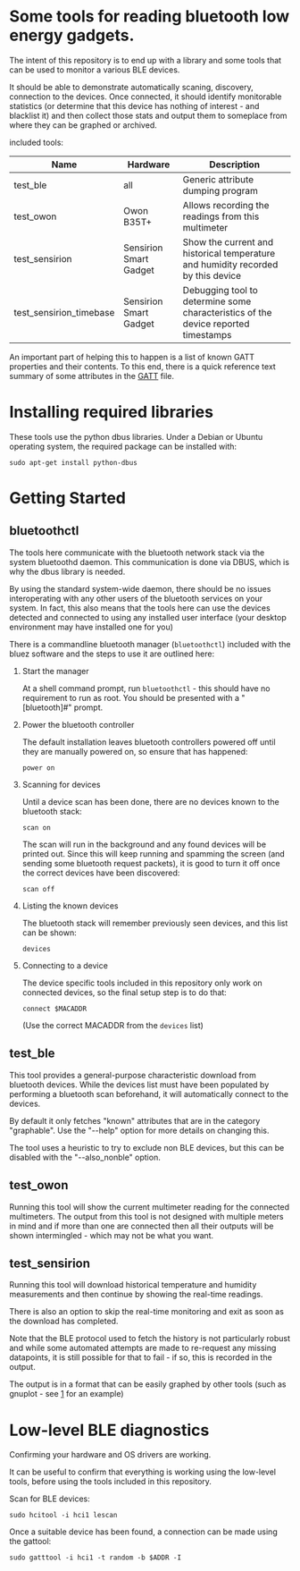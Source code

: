 # Some tools for reading bluetooth low energy gadgets.

The intent of this repository is to end up with a library and some tools
that can be used to monitor a various BLE devices.

It should be able to demonstrate automatically scaning, discovery, connection
to the devices.  Once connected, it should identify monitorable statistics
(or determine that this device has nothing of interest - and blacklist it)
and then collect those stats and output them to someplace from where they
can be graphed or archived.

included tools:

| Name | Hardware | Description |
| ---- | -------- | ----------- |
| test_ble | all | Generic attribute dumping program |
| test_owon | Owon B35T+ | Allows recording the readings from this multimeter |
| test_sensirion | Sensirion Smart Gadget | Show the current and historical temperature and humidity recorded by this device |
| test_sensirion_timebase | Sensirion Smart Gadget | Debugging tool to determine some characteristics of the device reported timestamps |

An important part of helping this to happen is a list of known GATT
properties and their contents.  To this end, there is a quick reference
text summary of some attributes in the [GATT] file.

[GATT]: ./GATT

# Installing required libraries

These tools use the python dbus libraries.  Under a Debian or Ubuntu operating
system, the required package can be installed with:

    sudo apt-get install python-dbus

# Getting Started

## bluetoothctl

The tools here communicate with the bluetooth network stack via the system
bluetoothd daemon.  This communication is done via DBUS, which is why the
dbus library is needed.

By using the standard system-wide daemon, there should be no issues
interoperating with any other users of the bluetooth services on your
system.  In fact, this also means that the tools here can use the devices
detected and connected to using any installed user interface (your desktop
environment may have installed one for you)

There is a commandline bluetooth manager (`bluetoothctl`) included with
the bluez software and the steps to use it are outlined here:

1. Start the manager

   At a shell command prompt, run `bluetoothctl` - this should have no
   requirement to run as root.  You should be presented with a "[bluetooth]#"
   prompt.

1. Power the bluetooth controller

   The default installation leaves bluetooth controllers powered off until
   they are manually powered on, so ensure that has happened:

    ```
    power on
    ```

1. Scanning for devices

   Until a device scan has been done, there are no devices known to the
   bluetooth stack:

    ```
    scan on
    ```

   The scan will run in the background and any found devices will be printed
   out.  Since this will keep running and spamming the screen (and sending
   some bluetooth request packets), it is good to turn it off once the correct
   devices have been discovered:

    ```
    scan off
    ```

1. Listing the known devices

   The bluetooth stack will remember previously seen devices, and this list
   can be shown:

    ```
    devices
    ```

1. Connecting to a device

   The device specific tools included in this repository only work on connected
   devices, so the final setup step is to do that:

    ```
    connect $MACADDR
    ```

   (Use the correct MACADDR from the `devices` list)

## test_ble

This tool provides a general-purpose characteristic download from bluetooth
devices.  While the devices list must have been populated by performing
a bluetooth scan beforehand, it will automatically connect to the
devices.

By default it only fetches "known" attributes that are in the category
"graphable".  Use the "--help" option for more details on changing this.

The tool uses a heuristic to try to exclude non BLE devices, but this can
be disabled with the "--also_nonble" option.

## test_owon

Running this tool will show the current multimeter reading for the connected
multimeters.  The output from this tool is not designed with multiple meters
in mind and if more than one are connected then all their outputs will be
shown intermingled - which may not be what you want.

## test_sensirion

Running this tool will download historical temperature and humidity
measurements and then continue by showing the real-time readings.

There is also an option to skip the real-time monitoring and exit as
soon as the download has completed.

Note that the BLE protocol used to fetch the history is not particularly
robust and while some automated attempts are made to re-request any missing
datapoints, it is still possible for that to fail - if so, this is recorded
in the output.

The output is in a format that can be easily graphed by other tools (such
as gnuplot - see [1] for an example)

[1]: plot_sensirion_data

# Low-level BLE diagnostics

Confirming your hardware and OS drivers are working.

It can be useful to confirm that everything is working using the low-level
tools, before using the tools included in this repository.

Scan for BLE devices:

    sudo hcitool -i hci1 lescan

Once a suitable device has been found, a connection can be made using the
gattool:

    sudo gatttool -i hci1 -t random -b $ADDR -I
